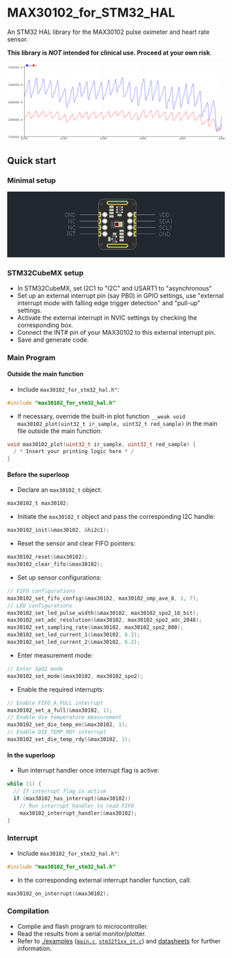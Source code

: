 # MAX30102_for_STM32_HAL
An STM32 HAL library for the MAX30102 pulse oximeter and heart rate sensor. 

**This library is ***NOT*** intended for clinical use. Proceed at your own risk**.

![Data read from MAX30102](./examples/images/example_heart_rate.bmp)

## Quick start
### Minimal setup
![Setup of MAX30102](./examples/images/minimal_connections.bmp)
<!--[](#known-issues)-->

### STM32CubeMX setup
* In STM32CubeMX, set I2C1 to "I2C" and USART1 to "asynchronous"
* Set up an external interrupt pin (say PB0) in GPIO settings, use "external interrupt mode with falling edge trigger detection" and "pull-up" settings.
* Activate the external interrupt in NVIC settings by checking the corresponding box.
* Connect the INT# pin of your MAX30102 to this external interrupt pin.
* Save and generate code.

### Main Program
#### Outside the main function
* Include `max30102_for_stm32_hal.h"`:
```c
#include "max30102_for_stm32_hal.h"
```
* If necessary, override the built-in plot function `__weak void max30102_plot(uint32_t ir_sample, uint32_t red_sample)` in the main file outside the main function:
```c
void max30102_plot(uint32_t ir_sample, uint32_t red_sample) {
  / * Insert your printing logic here * /
}
```
#### Before the superloop
* Declare an `max30102_t` object:
```c
max30102_t max30102;
```
* Initiate the `max30102_t` object and pass the corresponding I2C handle:
```c
max30102_init(&max30102, &hi2c1);
```
* Reset the sensor and clear FIFO pointers:
```c
max30102_reset(&max30102);
max30102_clear_fifo(&max30102);
```
* Set up sensor configurations:
```c
// FIFO configurations
max30102_set_fifo_config(&max30102, max30102_smp_ave_8, 1, 7);
// LED configurations
max30102_set_led_pulse_width(&max30102, max30102_spo2_16_bit);
max30102_set_adc_resolution(&max30102, max30102_spo2_adc_2048);
max30102_set_sampling_rate(&max30102, max30102_spo2_800);
max30102_set_led_current_1(&max30102, 6.2);
max30102_set_led_current_2(&max30102, 6.2);
```
* Enter measurement mode:
```c
// Enter SpO2 mode
max30102_set_mode(&max30102, max30102_spo2);
```

* Enable the required interrupts:
```c
// Enable FIFO_A_FULL interrupt
max30102_set_a_full(&max30102, 1);
// Enable die temperature measurement
max30102_set_die_temp_en(&max30102, 1);
// Enable DIE_TEMP_RDY interrupt
max30102_set_die_temp_rdy(&max30102, 1);
```
#### In the superloop
* Run interrupt handler once interrupt flag is active:
```c
while (1) {
  // If interrupt flag is active
  if (max30102_has_interrupt(&max30102))
    // Run interrupt handler to read FIFO
    max30102_interrupt_handler(&max30102);
}
```
### Interrupt
* Include `max30102_for_stm32_hal.h"`:
```c
#include "max30102_for_stm32_hal.h"
```
* In the corresponding external interrupt handler function, call:
```c
max30102_on_interrupt(&max30102);
```

### Compilation
* Complie and flash program to microcontroller.
* Read the results from a serial monitor/plotter.
* Refer to [./examples](./examples) ([`main.c`](./examples/main.c), [`stm32f1xx_it.c`](./examples/stm32f1xx_it.c)) and [datasheets](https://datasheets.maximintegrated.com/en/ds/MAX30102.pdf) for further information.
